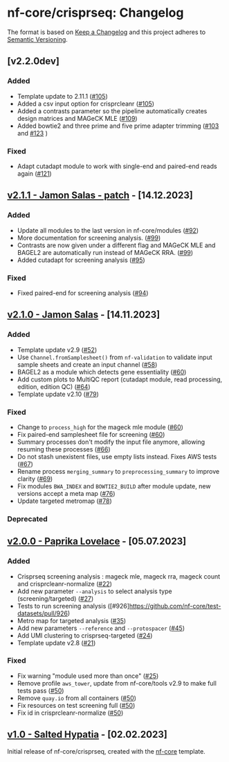 # nf-core/crisprseq: Changelog

The format is based on [Keep a Changelog](https://keepachangelog.com/en/1.0.0/)
and this project adheres to [Semantic Versioning](https://semver.org/spec/v2.0.0.html).

## [v2.2.0dev]

### Added

- Template update to 2.11.1 ([#105](https://github.com/nf-core/crisprseq/pull/105))
- Added a csv input option for crisprcleanr ([#105](https://github.com/nf-core/crisprseq/pull/105))
- Added a contrasts parameter so the pipeline automatically creates design matrices and MAGeCK MLE ([#109](https://github.com/nf-core/crisprseq/pull/109))
- Added bowtie2 and three prime and five prime adapter trimming ([#103](https://github.com/nf-core/crisprseq/pull/103) and [#123](https://github.com/nf-core/crisprseq/pull/123)
)

### Fixed

- Adapt cutadapt module to work with single-end and paired-end reads again ([#121](https://github.com/nf-core/crisprseq/pull/121))

## [v2.1.1 - Jamon Salas - patch](https://github.com/nf-core/crisprseq/releases/tag/2.1.1) - [14.12.2023]

### Added

- Update all modules to the last version in nf-core/modules ([#92](https://github.com/nf-core/crisprseq/pull/92))
- More documentation for screening analysis. ([#99](https://github.com/nf-core/crisprseq/pull/99))
- Contrasts are now given under a different flag and MAGeCK MLE and BAGEL2 are automatically run instead of MAGeCK RRA. ([#99](https://github.com/nf-core/crisprseq/pull/99))
- Added cutadapt for screening analysis ([#95](https://github.com/nf-core/crisprseq/pull/95))

### Fixed

- Fixed paired-end for screening analysis ([#94](https://github.com/nf-core/crisprseq/pull/94))

## [v2.1.0 - Jamon Salas](https://github.com/nf-core/crisprseq/releases/tag/2.1.0) - [14.11.2023]

### Added

- Template update v2.9 ([#52](https://github.com/nf-core/crisprseq/pull/52))
- Use `Channel.fromSamplesheet()` from `nf-validation` to validate input sample sheets and create an input channel ([#58](https://github.com/nf-core/crisprseq/pull/58))
- BAGEL2 as a module which detects gene essentiality ([#60](https://github.com/nf-core/crisprseq/pull/60))
- Add custom plots to MultiQC report (cutadapt module, read processing, edition, edition QC) ([#64](https://github.com/nf-core/crisprseq/pull/64))
- Template update v2.10 ([#79](https://github.com/nf-core/crisprseq/pull/79))

### Fixed

- Change to `process_high` for the mageck mle module ([#60](https://github.com/nf-core/crisprseq/pull/60))
- Fix paired-end samplesheet file for screening ([#60](https://github.com/nf-core/crisprseq/pull/60))
- Summary processes don't modify the input file anymore, allowing resuming these processes ([#66](https://github.com/nf-core/crisprseq/pull/66))
- Do not stash unexistent files, use empty lists instead. Fixes AWS tests ([#67](https://github.com/nf-core/crisprseq/pull/67))
- Rename process `merging_summary` to `preprocessing_summary` to improve clarity ([#69](https://github.com/nf-core/crisprseq/pull/69))
- Fix modules `BWA_INDEX` and `BOWTIE2_BUILD` after module update, new versions accept a meta map ([#76](https://github.com/nf-core/crisprseq/pull/76))
- Update targeted metromap ([#78](https://github.com/nf-core/crisprseq/pull/78))

### Deprecated

## [v2.0.0 - Paprika Lovelace](https://github.com/nf-core/crisprseq/releases/tag/2.0.0) - [05.07.2023]

### Added

- Crisprseq screening analysis : mageck mle, mageck rra, mageck count and crisprcleanr-normalize ([#22](https://github.com/nf-core/crisprseq/pull/22))
- Add new parameter `--analysis` to select analysis type (screening/targeted) ([#27](https://github.com/nf-core/crisprseq/pull/27))
- Tests to run screening analysis ([#926]https://github.com/nf-core/test-datasets/pull/926)
- Metro map for targeted analysis ([#35](https://github.com/nf-core/crisprseq/pull/35))
- Add new parameters `--reference` and `--protospacer` ([#45](https://github.com/nf-core/crisprseq/pull/45))
- Add UMI clustering to crisprseq-targeted ([#24](https://github.com/nf-core/crisprseq/pull/24))
- Template update v2.8 ([#21](https://github.com/nf-core/crisprseq/pull/21))

### Fixed

- Fix warning "module used more than once" ([#25](https://github.com/nf-core/crisprseq/pull/25))
- Remove profile `aws_tower`, update from nf-core/tools v2.9 to make full tests pass ([#50](https://github.com/nf-core/crisprseq/pull/50))
- Remove `quay.io` from all containers ([#50](https://github.com/nf-core/crisprseq/pull/50))
- Fix resources on test screening full ([#50](https://github.com/nf-core/crisprseq/pull/56))
- Fix id in crisprcleanr-normalize ([#50](https://github.com/nf-core/crisprseq/pull/56))

## [v1.0 - Salted Hypatia](https://github.com/nf-core/crisprseq/releases/tag/1.0) - [02.02.2023]

Initial release of nf-core/crisprseq, created with the [nf-core](https://nf-co.re/) template.
